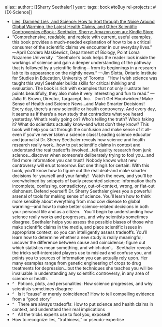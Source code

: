 alias::
author:: [[Sherry Seethaler]]
year::
tags:: book #toBuy
rel-projects:: #[[X-Science]]



- [Lies, Damned Lies, and Science: How to Sort through the Noise Around Global Warming, the Latest Health Claims, and Other Scientific Controversies eBook : Seethaler, Sherry: Amazon.com.au: Kindle Store](https://www.amazon.com.au/Lies-Damned-Science-Scientific-Controversies-ebook/dp/B001QL5MZ0/ref=books_dbstyp_desktop_mfs_ys_1?_encoding=UTF8&pd_rd_w=Tz3zb&content-id=amzn1.sym.4f1fbb93-0512-4473-9fa3-610ca85f8fcc&pf_rd_p=4f1fbb93-0512-4473-9fa3-610ca85f8fcc&pf_rd_r=K8XX2KSXQPWSMN187XEV&pd_rd_wg=zLcgB&pd_rd_r=28c325ea-c2a2-46c1-a64d-0093d4f21643)
- “Comprehensive, readable, and replete with current, useful examples, this book provides a much-needed explanation of how to be a critical consumer of the scientific claims we encounter in our everyday lives.” —April Cordero Maskiewicz, Department of Biology, Point Loma Nazarene University   “Seethaler’s book helps the reader look inside the workings of science and gain a deeper understanding of the pathway that is followed by a scientific finding—from its beginnings in a research lab to its appearance on the nightly news.” —Jim Slotta, Ontario Institute for Studies in Education, University of Toronto   “How I wish science was taught this way! Seethaler builds skills for critical thinking and evaluation. The book is rich with examples that not only illustrate her points beautifully, they also make it very interesting and fun to read.” —Julia R. Brown, Director, Targacept, Inc.   Don’t Get Hoodwinked! Make Sense of Health and Science News...and Make Smarter Decisions!   Every day, there’s a new scientific or health controversy. And every day, it seems as if there’s a new study that contradicts what you heard yesterday. What’s really going on? Who’s telling the truth? Who’s faking it? What do scientists actually know–and what don’t they know? This book will help you cut through the confusion and make sense of it all–even if you’ve never taken a science class! Leading science educator and journalist Dr. Sherry Seethaler reveals how science and health research really work...how to put scientific claims in context and understand the real tradeoffs involved...tell quality research from junk science...discover when someone’s deliberately trying to fool you...and find more information you can trust!  Nobody knows what new controversy will erupt tomorrow. But one thing’s for certain: With this book, you’ll know how to figure out the real deal–and make smarter decisions for yourself and your family!   Watch the news, and you’ll be overwhelmed by snippets of badly presented science: information that’s incomplete, confusing, contradictory, out-of-context, wrong, or flat-out dishonest. Defend yourself! Dr. Sherry Seethaler gives you a powerful arsenal of tools for making sense of science. You’ll learn how to think more sensibly about everything from mad cow disease to global warming—and how to make better science-related decisions in both your personal life and as a citizen.   You’ll begin by understanding how science really works and progresses, and why scientists sometimes disagree. Seethaler helps you assess the possible biases of those who make scientific claims in the media, and place scientific issues in appropriate context, so you can intelligently assess tradeoffs. You’ll learn how to determine whether a new study is really meaningful; uncover the difference between cause and coincidence; figure out which statistics mean something, and which don’t.   Seethaler reveals the tricks self-interested players use to mislead and confuse you, and points you to sources of information you can actually rely upon. Her many examples range from genetic engineering of crops to drug treatments for depression...but the techniques she teaches you will be invaluable in understanding any scientific controversy, in any area of science or health.
- ^   Potions, plots, and personalities: How science progresses, and why scientists sometimes disagree
- ^   Is it “cause” or merely coincidence? How to tell compelling evidence from a “good story”
- ^   There are always tradeoffs: How to put science and health claims in context, and understand their real implications
- ^   All the tricks experts use to fool you, exposed!
- How to recognize lies, “truthiness,” or pseudo-expertise
